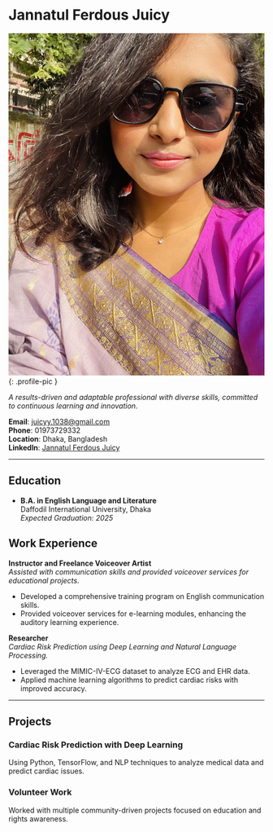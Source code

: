 <head>
    <link rel="stylesheet" href="style.css">
</head>

# Jannatul Ferdous Juicy

![Profile Image](Juicy.jpg){: .profile-pic }

_A results-driven and adaptable professional with diverse skills, committed to continuous learning and innovation._

**Email**: juicyy.1038@gmail.com  
**Phone**: 01973729332  
**Location**: Dhaka, Bangladesh  
**LinkedIn**: [Jannatul Ferdous Juicy](https://www.linkedin.com/in/jannatul-ferdous-juicy-710988326/)

---

## Education

- **B.A. in English Language and Literature**  
  Daffodil International University, Dhaka  
  _Expected Graduation: 2025_

## Work Experience

**Instructor and Freelance Voiceover Artist**  
_Assisted with communication skills and provided voiceover services for educational projects._

- Developed a comprehensive training program on English communication skills.
- Provided voiceover services for e-learning modules, enhancing the auditory learning experience.
  
**Researcher**  
_Cardiac Risk Prediction using Deep Learning and Natural Language Processing._

- Leveraged the MIMIC-IV-ECG dataset to analyze ECG and EHR data.
- Applied machine learning algorithms to predict cardiac risks with improved accuracy.

---

## Projects

### Cardiac Risk Prediction with Deep Learning
Using Python, TensorFlow, and NLP techniques to analyze medical data and predict cardiac issues.

### Volunteer Work
Worked with multiple community-driven projects focused on education and rights awareness.

